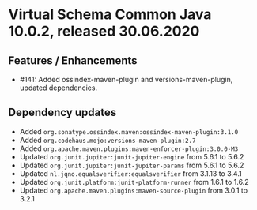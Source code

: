 # Virtual Schema Common Java 10.0.2, released 30.06.2020

## Features / Enhancements

* #141: Added ossindex-maven-plugin and versions-maven-plugin, updated dependencies.

## Dependency updates

* Added `org.sonatype.ossindex.maven:ossindex-maven-plugin:3.1.0`
* Added `org.codehaus.mojo:versions-maven-plugin:2.7`
* Added `org.apache.maven.plugins:maven-enforcer-plugin:3.0.0-M3`
* Updated `org.junit.jupiter:junit-jupiter-engine` from 5.6.1 to 5.6.2
* Updated `org.junit.jupiter:junit-jupiter-params` from 5.6.1 to 5.6.2
* Updated `nl.jqno.equalsverifier:equalsverifier` from 3.1.13 to 3.4.1
* Updated `org.junit.platform:junit-platform-runner` from 1.6.1 to 1.6.2
* Updated `org.apache.maven.plugins:maven-source-plugin` from 3.0.1 to 3.2.1